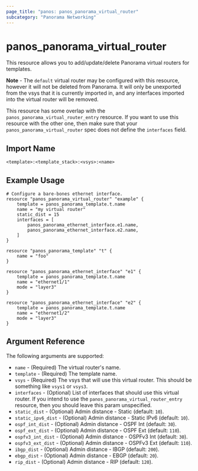 ```yaml
---
page_title: "panos: panos_panorama_virtual_router"
subcategory: "Panorama Networking"
---
```


# panos_panorama_virtual_router

This resource allows you to add/update/delete Panorama virtual routers
for templates.

**Note** - The `default` virtual router may be configured with this resource,
however it will not be deleted from Panorama.  It will only be unexported
from the vsys that it is currently imported in, and any interfaces imported
into the virtual router will be removed.

This resource has some overlap with the `panos_panorama_virtual_router_entry`
resource.  If you want to use this resource with the other one, then make
sure that your `panos_panorama_virtual_router` spec does not define the
`interfaces` field.


## Import Name

```
<template>:<template_stack>:<vsys>:<name>
```


## Example Usage

```hcl
# Configure a bare-bones ethernet interface.
resource "panos_panorama_virtual_router" "example" {
    template = panos_panorama_template.t.name
    name = "my virtual router"
    static_dist = 15
    interfaces = [
        panos_panorama_ethernet_interface.e1.name,
        panos_panorama_ethernet_interface.e2.name,
    ]
}

resource "panos_panorama_template" "t" {
    name = "foo"
}

resource "panos_panorama_ethernet_interface" "e1" {
    template = panos_panorama_template.t.name
    name = "ethernet1/1"
    mode = "layer3"
}

resource "panos_panorama_ethernet_interface" "e2" {
    template = panos_panorama_template.t.name
    name = "ethernet1/2"
    mode = "layer3"
}
```

## Argument Reference

The following arguments are supported:

* `name` - (Required) The virtual router's name.
* `template` - (Required) The template name.
* `vsys` - (Required) The vsys that will use this virtual router.  This should
  be something like `vsys1` or `vsys3`.
* `interfaces` - (Optional) List of interfaces that should use this virtual
  router.  If you intend to use the `panos_panorama_virtual_router_entry`
  resource, then you should leave this param unspecified.
* `static_dist` - (Optional) Admin distance - Static (default: `10`).
* `static_ipv6_dist` - (Optional) Admin distance - Static IPv6 (default: `10`).
* `ospf_int_dist` - (Optional) Admin distance - OSPF Int (default: `30`).
* `ospf_ext_dist` - (Optional) Admin distance - OSPF Ext (default: `110`).
* `ospfv3_int_dist` - (Optional) Admin distance - OSPFv3 Int (default:
  `30`).
* `ospfv3_ext_dist` - (Optional) Admin distance - OSPFv3 Ext (default:
  `110`).
* `ibgp_dist` - (Optional) Admin distance - IBGP (default: `200`).
* `ebgp_dist` - (Optional) Admin distance - EBGP (default: `20`).
* `rip_dist` - (Optional) Admin distance - RIP (default: `120`).
